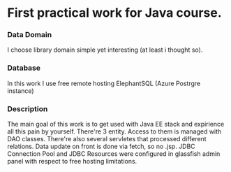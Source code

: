 # First practical work for Java course.
### Data Domain
I choose library domain simple yet interesting (at least i thought so).

### Database
In this work I use free remote hosting ElephantSQL (Azure Postrgre instance)

### Description
The main goal of this work is to get used with Java EE stack and expirience all this pain by yourself.
There're 3 entity. Access to them is managed with DAO classes.
There're also several servletes that processed different relations. 
Data update on front is done via fetch, so no .jsp.
JDBC Connection Pool and JDBC Resources were configured in glassfish admin panel with respect to free hosting limitations.
